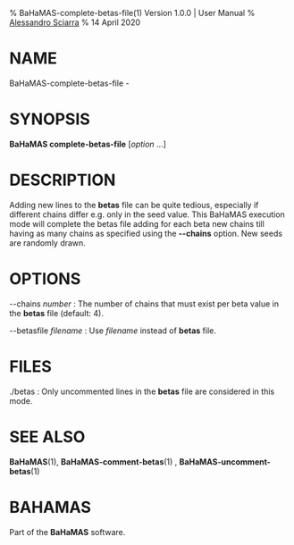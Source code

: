% BaHaMAS-complete-betas-file(1) Version 1.0.0 | User Manual
% [Alessandro Sciarra](sciarra@itp.uni-frankfurt.de)
% 14 April 2020

# NAME

BaHaMAS-complete-betas-file -

# SYNOPSIS

**BaHaMAS complete-betas-file** [*option* ...]

# DESCRIPTION

Adding new lines to the **betas** file can be quite tedious, especially if different chains differ e.g. only in the seed value.
This BaHaMAS execution mode will complete the betas file adding for each beta new chains till having as many chains as specified using the **\--chains** option.
New seeds are randomly drawn.

# OPTIONS

\--chains *number*
:   The number of chains that must exist per beta value in the **betas** file (default: 4).

\--betasfile *filename*
:   Use *filename* instead of **betas** file.

# FILES

./betas
:   Only uncommented lines in the **betas** file are considered in this mode.

# SEE ALSO

**BaHaMAS**(1), **BaHaMAS-comment-betas**(1) , **BaHaMAS-uncomment-betas**(1)

# BAHAMAS

Part of the **BaHaMAS** software.
